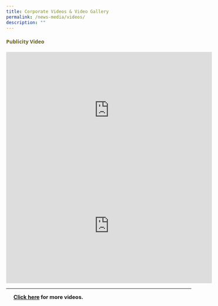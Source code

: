 ```yaml
---
title: Corporate Videos & Video Gallery
permalink: /news-media/videos/
description: ""
---
```

<h4 style="color:#635f1a;font-weight:bold;font-family:Open Sans;">Publicity Video</h4>
<iframe width="560" height="315" src="https://www.youtube.com/embed/-8xpAPGEDWc" title="YouTube video player" frameborder="0" allow="accelerometer; autoplay; clipboard-write; encrypted-media; gyroscope; picture-in-picture" allowfullscreen></iframe>

<br>

<iframe width="560" height="315" src="https://www.youtube.com/embed/V3XRJPajd0U" title="YouTube video player" frameborder="0" allow="accelerometer; autoplay; clipboard-write; encrypted-media; gyroscope; picture-in-picture" allowfullscreen></iframe>

<hr>
<p style="margin:5px 0 5px 20px; font-size:14.5px; line-height:font-family:Open Sans;"><strong><a href="https://www.youtube.com/watch?v=-8xpAPGEDWc" target="_blank" rel="noopener noreferrer">Click here</a>&nbsp;for more videos.</strong></p>